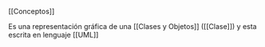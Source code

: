 [[Conceptos]]

Es una representación gráfica de una [[Clases y Objetos]] ([[Clase]]) y esta escrita en lenguaje [[UML]]

